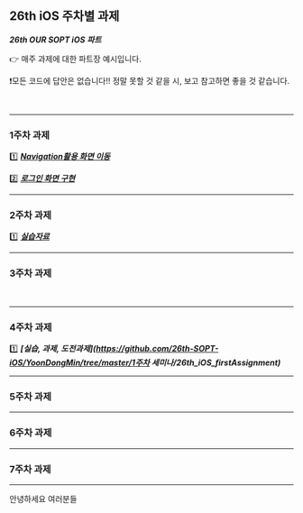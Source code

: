 ## 26th iOS 주차별 과제

 ***26th OUR SOPT iOS 파트***

👉 매주 과제에 대한 파트장 예시입니다.

❗️모든 코드에 답안은 없습니다!! 정말 못할 것 같을 시, 보고 참고하면 좋을 것 같습니다.

<br>

---

### 1주차 과제

1️⃣ ***[Navigation활용 화면 이동](https://github.com/26th-SOPT-iOS/YoonDongMin/tree/master/1%EC%A3%BC%EC%B0%A8%20%EA%B3%BC%EC%A0%9C/26th_Seminar_FirstWeek)***

2️⃣ ***[로그인 화면 구현](https://github.com/26th-SOPT-iOS/YoonDongMin/tree/master/1%EC%A3%BC%EC%B0%A8%20%EA%B3%BC%EC%A0%9C/26th_iOS_firstAssignment)***

---

### 2주차 과제

1️⃣ ***[실습자료](https://github.com/26th-SOPT-iOS/YoonDongMin/tree/master/2%EC%A3%BC%EC%B0%A8%20%EA%B3%BC%EC%A0%9C/26th_iOS_secondWeek)***

---

### 3주차 과제

<br>

---

### 4주차 과제

1️⃣ ***[실습, 과제, 도전과제](https://github.com/26th-SOPT-iOS/YoonDongMin/tree/master/1주차 세미나/26th_iOS_firstAssignment)***

---

### 5주차 과제

---

### 6주차 과제

---

### 7주차 과제

---


안녕하세요 여러분들
